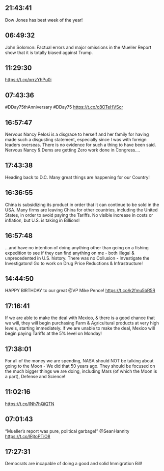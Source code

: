 ## 21:43:41
Dow Jones has best week of the year!
## 06:49:32
John Solomon: Factual errors and major omissions in the Mueller Report show that it is totally biased against Trump.
## 11:29:30
https://t.co/xrrzYhPu0i
## 07:43:36
#DDay75thAnniversary #DDay75 https://t.co/c8OTeHVScr
## 16:57:47
Nervous Nancy Pelosi is a disgrace to herself and her family for having made such a disgusting statement, especially since I was with foreign leaders overseas. There is no evidence for such a thing to have been said. Nervous Nancy &amp; Dems are getting Zero work done in Congress....
## 17:43:38
Heading back to D.C. Many great things are happening for our Country!
## 16:36:55
China is subsidizing its product in order that it can continue to be sold in the USA. Many firms are leaving China for other countries, including the United States, in order to avoid paying the Tariffs. No visible increase in costs or inflation, but U.S. is taking in Billions!
## 16:57:48
...and have no intention of doing anything other than going on a fishing expedition to see if they can find anything on me - both illegal &amp; unprecedented in U.S. history. There was no Collusion - Investigate the Investigators! Go to work on Drug Price Reductions &amp; Infrastructure!
## 14:44:50
HAPPY BIRTHDAY to our great @VP Mike Pence! https://t.co/k2fmu5bR5R
## 17:16:41
If we are able to make the deal with Mexico, &amp; there is a good chance that we will, they will begin purchasing Farm &amp; Agricultural products at very high levels, starting immediately. If we are unable to make the deal, Mexico will begin paying Tariffs at the 5% level on Monday!
## 17:38:01
For all of the money we are spending, NASA should NOT be talking about going to the Moon - We did that 50 years ago. They should be focused on the much bigger things we are doing, including Mars (of which the Moon is a part), Defense and Science!
## 11:02:16
https://t.co/lNh7hQiQTN
## 07:01:43
“Mueller’s report was pure, political garbage!” @SeanHannity https://t.co/lRjtoPTiO8
## 17:27:31
Democrats are incapable of doing a good and solid Immigration Bill!
